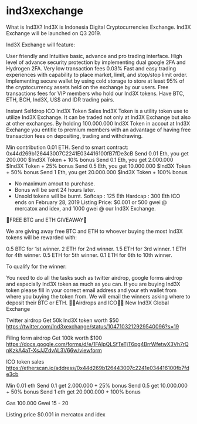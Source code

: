 # ind3xexchange
What is Ind3X?
Ind3X is Indonesia Digital Cryptocurrencies Exchange. Ind3X Exchange will be launched on Q3 2019.

Ind3X Exchange will feature:

User friendly and Intuitive basic, advance and pro trading interface.
High level of advance security protection by implementing dual google 2FA and Hydrogen 2FA.
Very low transaction fees 0.03%
Fast and easy trading experiences with capability to place market, limit, and stop/stop limit order.
Implementing secure wallet by using cold storage to store at least 95% of the cryptocurrency assets held on the exchange by our users.
Free transactions fees for VIP members who hold our Ind3X tokens.
Have BTC, ETH, BCH, Ind3X, US$ and IDR trading pairs.

Instant Selfdrop ICO Ind3X Token Sales
Ind3X Token is a utility token use to utilize Ind3X Exchange. It can be traded not only at Ind3X Exchange but also at other exchanges. By holding 100.000.000 Ind3X Token in accout at Ind3X Exchange you entitle to premium members with an advantage of having free transaction fees on depositing, trading and withdrawing.

Min contribution 0.01 ETH.
Send to smart contract: 0x44d269b126443007C2241E034416100fB7fDe3cB
Send 0.01 Eth, you get 200.000 $Ind3X Token + 10% bonus
Send 0.1 Eth, you get 2.000.000 $Ind3X Token + 25% bonus
Send 0.5 Eth, you get 10.000.000 $Ind3X Token + 50% bonus
Send 1 Eth, you get 20.000.000 $Ind3X Token + 100% bonus
* No maximum amout to purchase.
* Bonus will be sent 24 hours later.
* Unsold tokens will be burnt.
Softcap : 125 Eth
Hardcap : 300 Eth
ICO ends on February 28, 2019
Listing Price: $0.001 or 500 gwei @ mercatox and idex, and 1000 gwei @ our Ind3X Exchange.

🎯FREE BTC and ETH GIVEAWAY🎯

We are giving away free BTC and ETH to whoever buying the most Ind3X tokens will be rewarded with:

0.5 BTC for 1st winner.
2 ETH for 2nd winner.
1.5 ETH for 3rd winner.
1 ETH for 4th winner.
0.5 ETH for 5th winner.
0.1 ETH for 6th to 10th winner.

To qualify for the winner:

You need to do all the tasks such as twitter airdrop, google forms airdrop and especially Ind3X token as much as you can.
If you are buying Ind3X token please fill in your correct email address and your eth wallet from where you buying the token from.
We will email the winners asking where to deposit their BTC or ETH.
📣📣Airdrops and ICO📣📣
New Ind3X Global Exchange

Twitter airdrop
Get 50k Ind3X token worth $50
https://twitter.com/Ind3xexchange/status/1047103212929540096?s=19

Filing form airdrop
Get 100k worth $100
https://docs.google.com/forms/d/e/1FAIpQLSfTeTjT6pg4BrrWfetwX3Vh7rQnKzkA4aT-XsJJZdvAL3V66w/viewform

ICO token sales
https://etherscan.io/address/0x44d269b126443007c2241e034416100fb7fde3cb

Min 0.01 eth
Send 0.1 get 2.000.000 + 25% bonus
Send 0.5 get 10.000.000 + 50% bonus
Send 1 eth get 20.000.000 + 100% bonus

Gas 100.000
Gwei 15 - 20

Listing price $0.001 in mercatox and idex
